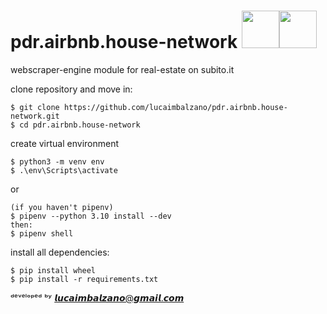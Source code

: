 # pdr.airbnb.house-network <img src="https://user-images.githubusercontent.com/45575898/184987964-64477382-1df1-4512-9b77-9d6ec0eef470.jpg" width="60" height="60" /><img src="https://user-images.githubusercontent.com/45575898/192070406-645310f5-c157-4beb-a964-cfc94a118d62.png" width="60" height="60" />


webscraper-engine module for real-estate on subito.it

clone repository and move in:
```
$ git clone https://github.com/lucaimbalzano/pdr.airbnb.house-network.git
$ cd pdr.airbnb.house-network
```

create virtual environment

```
$ python3 -m venv env
$ .\env\Scripts\activate 
```
or 
```
(if you haven't pipenv)
$ pipenv --python 3.10 install --dev
then:
$ pipenv shell
```


install all dependencies:
```
$ pip install wheel
$ pip install -r requirements.txt
```


ᵈᵉᵛᵉˡᵒᵖᵉᵈ ᵇʸ 𝙡𝙪𝙘𝙖𝙞𝙢𝙗𝙖𝙡𝙯𝙖𝙣𝙤@𝙜𝙢𝙖𝙞𝙡.𝙘𝙤𝙢
